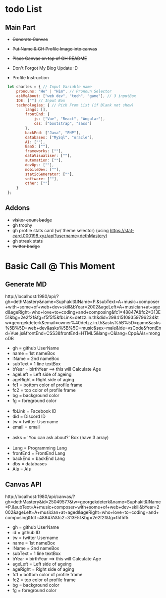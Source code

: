 # todo List
## Main Part
 - ~~Generate Canvas~~
 - ~~Put Name & GH Profile Image into canvas~~
 - ~~Place Canvas on top of GH README~~
 - Don't Forgot My Blog Update :D

 - Profile Instruction
 ```js
  let charles = { // Input Variable name
      pronouns: "He" | "Him", // Pronoun Selector
      askMeAbout: ["web dev", "tech", "game"], // 3 inputBox
      IDE: [""] // Input Box
      technologies: { // Pick From List (if Blank not show)
          langs: [],
          frontEnd: {
              js: ["Vue", "React", "Angular"],
              css: ["bootstrap", "sass"]
          },
          backEnd: ["Java", "PHP"],
          databases: ["MySql", "oracle"],
          AI: [""],
          BaaS: [""],
          frameworks: [""],
          dataVisualiser: [""],
          automation: [""],
          devOps: [""],
          mobileDev: [""],
          staticGenerator: [""],
          software: [""],
          other: [""]
      }
  };
 ```

## Addons
  - ~~visitor count badge~~
  - gh trophy
  - gh profile stats card (w/ theme selector) (using https://stat-card.000198.xyz/api?username=dethMastery)
  - gh streak stats
  - ~~twitter badge~~


# Basic Call @ This Moment
## Generate MD
http://localhost:1980/api/?gh=dethMastery&name=Suphakit&lName=P.&subText=A+music+composer+with+some+of+web+dev+skill&bYear=2002&ageLeft=A+musician+at+aged&ageRight=who+love+to+coding+and+composing&fc1=48847A&fc2=313E51&bg=2e2f2f&fg=f5f5f5&fbLink=detzz.in.th&did=298415109359796234&tw=georgekdeterk&email=owner%40detzz.in.th&asks%5B%5D=game&asks%5B%5D=web+dev&asks%5B%5D=music&sex=male&ide=vsCode&frontEnd=Vue.js&frontEnd=CSS3&frontEnd=HTML5&lang=C&lang=Cpp&AIs=mongoDB
 - gh = github UserName <br/>
 - name = 1st nameBox <br />
 - lName = 2nd nameBox <br />
 - subText = 1 line textBox <br />
 - bYear = birthYear ==> this will Calculate Age <br />
 - ageLeft = Left side of ageing <br />
 - ageRight = Right side of aging <br />
 - fc1 = bottom color of profile frame <br />
 - fc2 = top color of profile frame <br />
 - bg = background color <br />
 - fg = foreground color <br />
    <br />
 - fbLink = Facebook ID <br />
 - did = Discord ID <br />
 - tw = twitter Username <br />
 - email = email <br />
    <br />
 - asks = 'You can ask about?' Box (have 3 array) <br />
    <br />
 - Lang = Programming Lang
 - frontEnd = FrontEnd Lang
 - backEnd = backEnd Lang
 - dbs = databases
 - AIs = AIs


## Canvas API
http://localhost:1980/api/canvas/?gh=dethMastery&id=25049577&tw=georgekdeterk&name=Suphakit&lName=P.&subText=A+music+composer+with+some+of+web+dev+skill&bYear=2002&ageLeft=A+musician+at+aged&ageRight=who+love+to+coding+and+composing&fc1=48847A&fc2=313E51&bg=2e2f2f&fg=f5f5f5

 - gh = github UserName <br/>
 - id = github ID <br />
 - tw = twitter Username <br />
 - name = 1st nameBox <br />
 - lName = 2nd nameBox <br />
 - subText = 1 line textBox <br />
 - bYear = birthYear ==> this will Calculate Age <br />
 - ageLeft = Left side of ageing <br />
 - ageRight = Right side of aging <br />
 - fc1 = bottom color of profile frame <br />
 - fc2 = top color of profile frame <br />
 - bg = background color <br />
 - fg = foreground color <br />